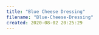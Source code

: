 ```yaml
---
title: "Blue Cheese Dressing"
filename: "Blue-Cheese-Dressing"
created: 2020-08-02 20:25:29
---
```

